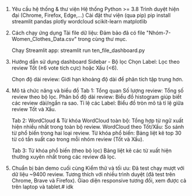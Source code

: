 1. Yêu cầu hệ thống & thư viện
	Hệ thống
	Python >= 3.8
	Trình duyệt hiện đại (Chrome, Firefox, Edge,...)
	Cài đặt thư viện (qua pip)
	pip install streamlit pandas plotly wordcloud scikit-learn matplotlib

2. Cách chạy ứng dụng
	Tải file dữ liệu: Đảm bảo đã có file "Nhóm-7-Women_Clothes_Data.csv" trong cùng thư mục.

	Chạy Streamlit app:
	streamlit run ten_file_dashboard.py

3. Hướng dẫn sử dụng dashboard
	Sidebar - Bộ lọc
	Chọn Label: Lọc theo review Tốt (≥6 vote tích cực) hoặc Xấu (<6).

	Chọn độ dài review: Giới hạn khoảng độ dài để phân tích tập trung hơn.

4. Mô tả chức năng và biểu đồ
	Tab 1: Tổng quan
	Số lượng review: Tổng số review theo bộ lọc.
	Phân bố độ dài review: Biểu đồ histogram giúp biết các review dài/ngắn ra sao.
	Tỉ lệ các Label: Biểu đồ tròn mô tả tỉ lệ giữa review Tốt và Xấu.

	Tab 2: WordCloud & Từ khóa
	WordCloud toàn bộ: Tổng hợp từ ngữ xuất hiện nhiều nhất trong toàn bộ review.
	WordCloud theo Tốt/Xấu: So sánh từ phổ biến trong hai loại review.
	Từ khóa phổ biến: Bảng liệt kê top 30 từ có tần suất cao trong mỗi nhóm review (Tốt và Xấu).

	Tab 3: Từ khóa phổ biến (theo bộ lọc)
	Bảng liệt kê các từ xuất hiện thường xuyên nhất trong các review đã lọc.

5. Chuẩn bị bản demo cuối cùng
	Kiểm thử và tối ưu:
	Đã test chạy mượt với dữ liệu ~9400 review.
	Tương thích với nhiều trình duyệt (đã test trên Chrome, Brave và Firefox).
	Giao diện responsive tương đối, xem được cả trên laptop và tablet.# idk
